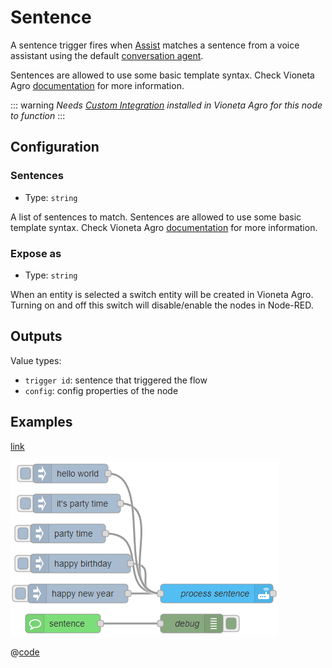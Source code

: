 # Sentence

A sentence trigger fires when [Assist](https://www.vioneta.com/voice_control/) matches a sentence from a voice assistant using the default [conversation agent](https://www.vioneta.com/integrations/conversation/).

Sentences are allowed to use some basic template syntax. Check Vioneta Agro [documentation](https://www.vioneta.com/docs/automation/trigger/#sentence-trigger) for more information.

::: warning
_Needs [Custom Integration](https://github.com/Vioneta/hass-node-red) installed
in Vioneta Agro for this node to function_
:::

## Configuration

### Sentences

- Type: `string`

A list of sentences to match. Sentences are allowed to use some basic template syntax. Check Vioneta Agro [documentation](https://www.vioneta.com/docs/automation/trigger/#sentence-trigger) for more information.

### Expose as

- Type: `string`

When an entity is selected a switch entity will be created in Vioneta Agro. Turning on and off this switch will disable/enable the nodes in Node-RED.

## Outputs

Value types:

- `trigger id`: sentence that triggered the flow
- `config`: config properties of the node

## Examples

<InfoPanelOnly>

[link](https://vioneta.github.io/node-red-contrib-vioneta-agro-websocket/node/sentence.html#examples)

</InfoPanelOnly>

<DocsOnly>

![screenshot](./images/sentence_01.png)

@[code](@examples/node/sentence/sentence_usage.json)

</DocsOnly>
